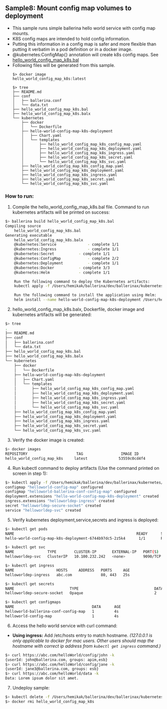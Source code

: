 ## Sample8: Mount config map volumes to deployment 

- This sample runs simple ballerina hello world service with config map mounts.
- K8S config maps are intended to hold config information.
- Putting this information in a config map is safer and more flexible than putting it verbatim in a pod definition or in a docker image.
- @kubernetes:ConfigMap{} annotation will create k8s config maps. See [hello_world_config_map_k8s.bal](
./hello_world_config_map_k8s.bal)  
- Following files will be generated from this sample.
    ``` 
    $> docker image
    hello_world_config_map_k8s:latest
    
    $> tree
    ├── README.md
    ├── conf
    │   ├── ballerina.conf
    │   └── data.txt
    ├── hello_world_config_map_k8s.bal
    ├── hello_world_config_map_k8s.balx
    └── kubernetes
        ├── docker
        │   └── Dockerfile
        ├── hello-world-config-map-k8s-deployment
        │   ├── Chart.yaml
        │   └── templates
        │       ├── hello_world_config_map_k8s_config_map.yaml
        │       ├── hello_world_config_map_k8s_deployment.yaml
        │       ├── hello_world_config_map_k8s_ingress.yaml
        │       ├── hello_world_config_map_k8s_secret.yaml
        │       └── hello_world_config_map_k8s_svc.yaml
        ├── hello_world_config_map_k8s_config_map.yaml
        ├── hello_world_config_map_k8s_deployment.yaml
        ├── hello_world_config_map_k8s_ingress.yaml
        ├── hello_world_config_map_k8s_secret.yaml
        └── hello_world_config_map_k8s_svc.yaml

    ```
### How to run:

1. Compile the hello_world_config_map_k8s.bal file. Command to run kubernetes artifacts will be printed on success:
```bash
$> ballerina build hello_world_config_map_k8s.bal
Compiling source
    hello_world_config_map_k8s.bal
Generating executable
    hello_world_config_map_k8s.balx
	@kubernetes:Service 			 - complete 1/1
	@kubernetes:Ingress 			 - complete 1/1
	@kubernetes:Secret 			 - complete 1/1
	@kubernetes:ConfigMap 			 - complete 2/2
	@kubernetes:Deployment 			 - complete 1/1
	@kubernetes:Docker 			 - complete 3/3
	@kubernetes:Helm 			 - complete 1/1

	Run the following command to deploy the Kubernetes artifacts:
	kubectl apply -f /Users/hemikak/ballerina/dev/ballerinax/kubernetes/samples/sample8/kubernetes/

	Run the following command to install the application using Helm:
	helm install --name hello-world-config-map-k8s-deployment /Users/hemikak/ballerina/dev/ballerinax/kubernetes/samples/sample8/kubernetes/hello-world-config-map-k8s-deployment
```

2. hello_world_config_map_k8s.balx, Dockerfile, docker image and kubernetes artifacts will be generated: 
```bash
$> tree
.
├── README.md
├── conf
│   ├── ballerina.conf
│   └── data.txt
├── hello_world_config_map_k8s.bal
├── hello_world_config_map_k8s.balx
└── kubernetes
    ├── docker
    │   └── Dockerfile
    ├── hello-world-config-map-k8s-deployment
    │   ├── Chart.yaml
    │   └── templates
    │       ├── hello_world_config_map_k8s_config_map.yaml
    │       ├── hello_world_config_map_k8s_deployment.yaml
    │       ├── hello_world_config_map_k8s_ingress.yaml
    │       ├── hello_world_config_map_k8s_secret.yaml
    │       └── hello_world_config_map_k8s_svc.yaml
    ├── hello_world_config_map_k8s_config_map.yaml
    ├── hello_world_config_map_k8s_deployment.yaml
    ├── hello_world_config_map_k8s_ingress.yaml
    ├── hello_world_config_map_k8s_secret.yaml
    └── hello_world_config_map_k8s_svc.yaml

```

3. Verify the docker image is created:
```bash
$> docker images
REPOSITORY                      TAG                 IMAGE ID            CREATED             SIZE
hello_world_config_map_k8s     latest              53559c0cd4f4        55 seconds ago      194MB
```

4. Run kubectl command to deploy artifacts (Use the command printed on screen in step 1):
```bash
$> kubectl apply -f /Users/hemikak/ballerina/dev/ballerinax/kubernetes/samples/sample8/kubernetes/
configmap "helloworld-config-map" configured
configmap "helloworld-ballerina-conf-config-map" configured
deployment.extensions "hello-world-config-map-k8s-deployment" created
ingress.extensions "helloworldep-ingress" created
secret "helloworldep-secure-socket" created
service "helloworldep-svc" created
```

5. Verify kubernetes deployment,service,secrets and ingress is deployed:
```bash
$> kubectl get pods
NAME                                                       READY      STATUS    RESTARTS   AGE
hello-world-config-map-k8s-deployment-6744b97dc5-2z5k4      1/1       Running   0          5m

$> kubectl get svc
NAME               TYPE        CLUSTER-IP       EXTERNAL-IP   PORT(S)    AGE
helloworldep-svc   ClusterIP   10.100.232.242   <none>        9090/TCP   6m

$> kubectl get ingress
NAME                   HOSTS     ADDRESS   PORTS     AGE
helloworldep-ingress   abc.com             80, 443   25s

$> kubectl get secrets
NAME                         TYPE                                  DATA      AGE
helloworldep-secure-socket   Opaque                                2         1m

$> kubectl get configmaps
NAME                                   DATA      AGE
helloworld-ballerina-conf-config-map   1         4s
helloworld-config-map                  1         4s
```

6. Access the hello world service with curl command:

- **Using ingress:**
Add /etc/hosts entry to match hostname. 
_(127.0.0.1 is only applicable to docker for mac users. Other users should map the hostname with correct ip address 
from `kubectl get ingress` command.)_

```bash
$> curl https://abc.com/helloWorld/config/john -k
{userId: john@ballerina.com, groups: apim,esb}
$> curl https://abc.com/helloWorld/config/jane -k
{userId: jane3@ballerina.com, groups: esb}
$> curl https://abc.com/helloWorld/data -k
Data: Lorem ipsum dolor sit amet.
```

7. Undeploy sample:
```bash
$> kubectl delete -f /Users/hemikak/ballerina/dev/ballerinax/kubernetes/samples/sample8/kubernetes/
$> docker rmi hello_world_config_map_k8s

```
